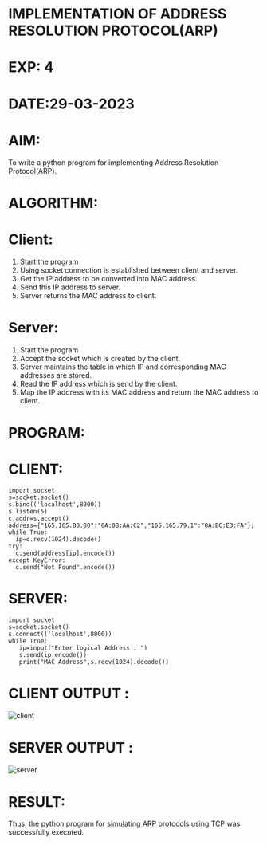 # IMPLEMENTATION OF ADDRESS RESOLUTION PROTOCOL(ARP)

# EXP: 4

# DATE:29-03-2023

# AIM:
To write a python program for implementing Address Resolution Protocol(ARP).

# ALGORITHM:
# Client:
1. Start the program
2. Using socket connection is established between client and server.
3. Get the IP address to be converted into MAC address.
4. Send this IP address to server.
5. Server returns the MAC address to client.
# Server:
1. Start the program
2. Accept the socket which is created by the client.
3. Server maintains the table in which IP and corresponding MAC addresses are
stored.
4. Read the IP address which is send by the client.
5. Map the IP address with its MAC address and return the MAC address to client.
# PROGRAM:
# CLIENT:
```python3
import socket
s=socket.socket()
s.bind(('localhost',8000))
s.listen(5)
c,addr=s.accept()
address={"165.165.80.80":"6A:08:AA:C2","165.165.79.1":"8A:BC:E3:FA"};
while True:
  ip=c.recv(1024).decode()
try:
  c.send(address[ip].encode())
except KeyError:
  c.send("Not Found".encode())
  ```
# SERVER:
```python3
import socket
s=socket.socket()
s.connect(('localhost',8000))
while True:
   ip=input("Enter logical Address : ")
   s.send(ip.encode())
   print("MAC Address",s.recv(1024).decode())
```
   
# CLIENT OUTPUT : 
![client](https://github.com/ARUNKUMART9968/EX-4/assets/121215794/3dbb4daf-1647-44e6-bb0c-b74f5a222670)


# SERVER OUTPUT :
![server](https://github.com/ARUNKUMART9968/EX-4/assets/121215794/6d02353c-df7a-44b2-8248-6939b47e291d)



# RESULT:
Thus, the python program for simulating ARP protocols using TCP was successfully
executed.
